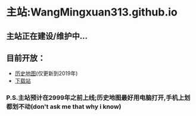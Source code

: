# 主站:WangMingxuan313.github.io
## 主站正在建设/维护中...
## 目前开放：
* [历史地图](https://wangmingxuan313.github.io/historymaps/)(仅更新到2019年)
* [下载站](https://wangmingxuan313.github.io/downloads/)
### P.S.主站预计在2999年之前上线;历史地图最好用电脑打开,手机上划都划不动(don't ask me that why i know)
